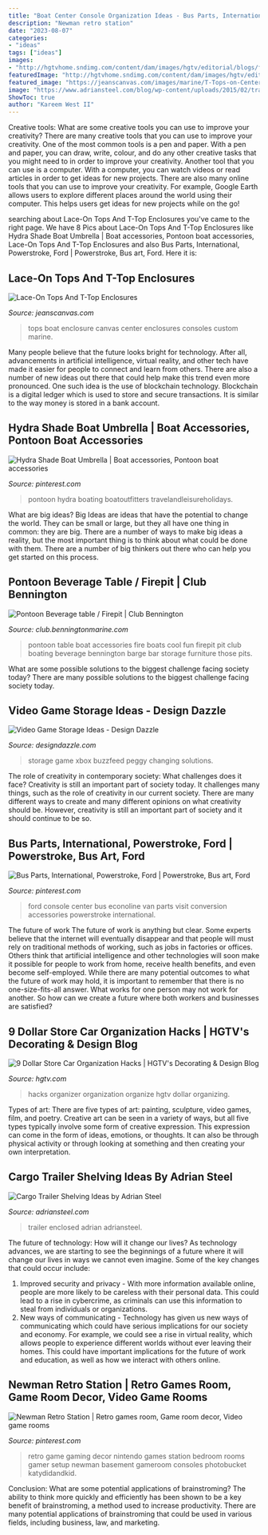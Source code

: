 ```yaml
---
title: "Boat Center Console Organization Ideas - Bus Parts, International, Powerstroke, Ford"
description: "Newman retro station"
date: "2023-08-07"
categories:
- "ideas"
tags: ["ideas"]
images:
- "http://hgtvhome.sndimg.com/content/dam/images/hgtv/editorial/blogs/fullset/Chelsea/Original_Chelsea-Faulkner-car-hacks-ice-pop-organizer.jpg.rend.hgtvcom.1280.1707.jpeg"
featuredImage: "http://hgtvhome.sndimg.com/content/dam/images/hgtv/editorial/blogs/fullset/Chelsea/Original_Chelsea-Faulkner-car-hacks-ice-pop-organizer.jpg.rend.hgtvcom.1280.1707.jpeg"
featured_image: "https://jeanscanvas.com/images/marine/T-Tops-on-Center-Consoles/before-and-after/2-custom-t-top-boat-enclosure-1.jpg"
image: "https://www.adriansteel.com/blog/wp-content/uploads/2015/02/trailershelvinglg.jpg"
ShowToc: true
author: "Kareem West II"
---
```



Creative tools: What are some creative tools you can use to improve your creativity?
There are many creative tools that you can use to improve your creativity. One of the most common tools is a pen and paper. With a pen and paper, you can draw, write, colour, and do any other creative tasks that you might need to in order to improve your creativity. Another tool that you can use is a computer. With a computer, you can watch videos or read articles in order to get ideas for new projects. There are also many online tools that you can use to improve your creativity. For example, Google Earth allows users to explore different places around the world using their computer. This helps users get ideas for new projects while on the go!

	

		
searching about Lace-On Tops And T-Top Enclosures you've came to the right page. We have 8 Pics about Lace-On Tops And T-Top Enclosures like Hydra Shade Boat Umbrella | Boat accessories, Pontoon boat accessories, Lace-On Tops And T-Top Enclosures and also Bus Parts, International, Powerstroke, Ford | Powerstroke, Bus art, Ford. Here it is:
		
    
## Lace-On Tops And T-Top Enclosures

<img loading=lazy src="https://jeanscanvas.com/images/marine/T-Tops-on-Center-Consoles/before-and-after/2-custom-t-top-boat-enclosure-1.jpg" onerror="this.onerror=null;this.src='https://tse1.mm.bing.net/th?id=OIP.IwiO2W_D9VaAgMcyjOtPlAHaE7&amp;pid=15.1';" alt="Lace-On Tops And T-Top Enclosures">

_Source: jeanscanvas.com_

>tops boat enclosure canvas center enclosures consoles custom marine. 

	

Many people believe that the future looks bright for technology. After all, advancements in artificial intelligence, virtual reality, and other tech have made it easier for people to connect and learn from others. There are also a number of new ideas out there that could help make this trend even more pronounced. One such idea is the use of blockchain technology. Blockchain is a digital ledger which is used to store and secure transactions. It is similar to the way money is stored in a bank account.

    
## Hydra Shade Boat Umbrella | Boat Accessories, Pontoon Boat Accessories

<img loading=lazy src="https://i.pinimg.com/736x/17/17/55/1717550d8f9436cc3295223464f33d20.jpg" onerror="this.onerror=null;this.src='https://tse1.mm.bing.net/th?id=OIP.jP-J4KNEUTJzfaPuOxYPcwHaHa&amp;pid=15.1';" alt="Hydra Shade Boat Umbrella | Boat accessories, Pontoon boat accessories">

_Source: pinterest.com_

>pontoon hydra boating boatoutfitters travelandleisureholidays. 

	

What are big ideas?
Big Ideas are ideas that have the potential to change the world. They can be small or large, but they all have one thing in common: they are big. There are a number of ways to make big ideas a reality, but the most important thing is to think about what could be done with them. There are a number of big thinkers out there who can help you get started on this process.

    
## Pontoon Beverage Table / Firepit | Club Bennington

<img loading=lazy src="http://club.benningtonmarine.com/media/pontoon-beverage-table-firepit.4894/full?d=1421076003" onerror="this.onerror=null;this.src='https://tse3.mm.bing.net/th?id=OIP.qQx93GiDc3A7suFMrO5JLQHaFj&amp;pid=15.1';" alt="Pontoon Beverage table / Firepit | Club Bennington">

_Source: club.benningtonmarine.com_

>pontoon table boat accessories fire boats cool fun firepit pit club boating beverage bennington barge bar storage furniture those pits. 

	

What are some possible solutions to the biggest challenge facing society today?
There are many possible solutions to the biggest challenge facing society today.

    
## Video Game Storage Ideas - Design Dazzle

<img loading=lazy src="http://www.designdazzle.com/wp-content/uploads/2016/01/xbox-storage-600x800.jpg" onerror="this.onerror=null;this.src='https://tse2.mm.bing.net/th?id=OIP.CNG_fE6r7uI6IerOO3nnZgHaJ4&amp;pid=15.1';" alt="Video Game Storage Ideas - Design Dazzle">

_Source: designdazzle.com_

>storage game xbox buzzfeed peggy changing solutions. 

	

The role of creativity in contemporary society: What challenges does it face?
Creativity is still an important part of society today. It challenges many things, such as the role of creativity in our current society. There are many different ways to create and many different opinions on what creativity should be. However, creativity is still an important part of society and it should continue to be so.

    
## Bus Parts, International, Powerstroke, Ford | Powerstroke, Bus Art, Ford

<img loading=lazy src="https://i.pinimg.com/originals/17/03/18/1703183089a259935168241b85a9552a.jpg" onerror="this.onerror=null;this.src='https://tse3.mm.bing.net/th?id=OIP.O2cmtptKEqWVgtRzQpj0rwHaFS&amp;pid=15.1';" alt="Bus Parts, International, Powerstroke, Ford | Powerstroke, Bus art, Ford">

_Source: pinterest.com_

>ford console center bus econoline van parts visit conversion accessories powerstroke international. 

	

The future of work
The future of work is anything but clear. Some experts believe that the internet will eventually disappear and that people will must rely on traditional methods of working, such as jobs in factories or offices. Others think that artificial intelligence and other technologies will soon make it possible for people to work from home, receive health benefits, and even become self-employed. While there are many potential outcomes to what the future of work may hold, it is important to remember that there is no one-size-fits-all answer. What works for one person may not work for another. So how can we create a future where both workers and businesses are satisfied?

    
## 9 Dollar Store Car Organization Hacks | HGTV&#039;s Decorating &amp; Design Blog

<img loading=lazy src="http://hgtvhome.sndimg.com/content/dam/images/hgtv/editorial/blogs/fullset/Chelsea/Original_Chelsea-Faulkner-car-hacks-ice-pop-organizer.jpg.rend.hgtvcom.1280.1707.jpeg" onerror="this.onerror=null;this.src='https://tse4.mm.bing.net/th?id=OIP.fsqFJ-w-h4AHLntLY5_FSwHaJ4&amp;pid=15.1';" alt="9 Dollar Store Car Organization Hacks | HGTV&#039;s Decorating &amp; Design Blog">

_Source: hgtv.com_

>hacks organizer organization organize hgtv dollar organizing. 

	

Types of art: There are five types of art: painting, sculpture, video games, film, and poetry.
Creative art can be seen in a variety of ways, but all five types typically involve some form of creative expression. This expression can come in the form of ideas, emotions, or thoughts. It can also be through physical activity or through looking at something and then creating your own interpretation.

    
## Cargo Trailer Shelving Ideas By Adrian Steel

<img loading=lazy src="https://www.adriansteel.com/blog/wp-content/uploads/2015/02/trailershelvinglg.jpg" onerror="this.onerror=null;this.src='https://tse2.mm.bing.net/th?id=OIP.JQTriU8O8O8N1t8tI8JoOAHaE-&amp;pid=15.1';" alt="Cargo Trailer Shelving Ideas by Adrian Steel">

_Source: adriansteel.com_

>trailer enclosed adrian adriansteel. 

	

The future of technology: How will it change our lives?
As technology advances, we are starting to see the beginnings of a future where it will change our lives in ways we cannot even imagine. Some of the key changes that could occur include: 
1. Improved security and privacy - With more information available online, people are more likely to be careless with their personal data. This could lead to a rise in cybercrime, as criminals can use this information to steal from individuals or organizations. 
2. New ways of communicating - Technology has given us new ways of communicating which could have serious implications for our society and economy. For example, we could see a rise in virtual reality, which allows people to experience different worlds without ever leaving their homes. This could have important implications for the future of work and education, as well as how we interact with others online. 

    
## Newman Retro Station | Retro Games Room, Game Room Decor, Video Game Rooms

<img loading=lazy src="https://i.pinimg.com/736x/fa/5d/36/fa5d361d75698e57a5e5c226eb17b6dc--nintendo-room-gameroom-ideas.jpg" onerror="this.onerror=null;this.src='https://tse3.mm.bing.net/th?id=OIP.3HRTOdaV3QaHaQvbYptMUAHaIQ&amp;pid=15.1';" alt="Newman Retro Station | Retro games room, Game room decor, Video game rooms">

_Source: pinterest.com_

>retro game gaming decor nintendo games station bedroom rooms gamer setup newman basement gameroom consoles photobucket katydidandkid. 

	

Conclusion: What are some potential applications of brainstroming?
The ability to think more quickly and efficiently has been shown to be a key benefit of brainstroming, a method used to increase productivity. There are many potential applications of brainstroming that could be used in various fields, including business, law, and marketing.

